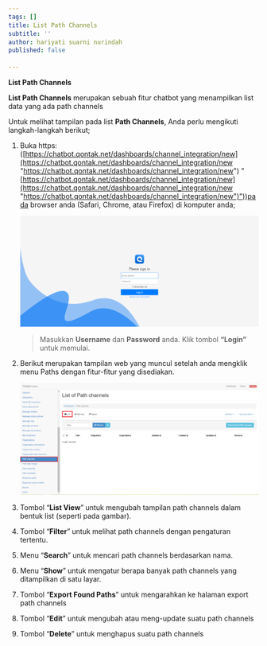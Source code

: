 ```yaml
---
tags: []
title: List Path Channels
subtitle: ''
author: hariyati suarni nurindah
published: false

---
```

**List Path Channels**

**List Path Channels** merupakan sebuah fitur chatbot yang menampilkan list data yang ada path channels

Untuk melihat tampilan pada list **Path Channels**, Anda perlu mengikuti langkah-langkah berikut;

1. Buka https: ([https://chatbot.qontak.net/dashboards/channel_integration/new](https://chatbot.qontak.net/dashboards/channel_integration/new "https://chatbot.qontak.net/dashboards/channel_integration/new") "[https://chatbot.qontak.net/dashboards/channel_integration/new](https://chatbot.qontak.net/dashboards/channel_integration/new "https://chatbot.qontak.net/dashboards/channel_integration/new")"))pada browser anda (Safari, Chrome, atau Firefox) di komputer anda;

   ![](/uploads/channell.PNG)

   > Masukkan **Username** dan **Password** anda. Klik tombol **“Login”** untuk memulai.
2. Berikut merupakan tampilan web yang muncul setelah anda mengklik menu Paths dengan fitur-fitur yang disediakan.

   ![](/uploads/pathchannels1.PNG)
3. Tombol “**List View**” untuk mengubah tampilan path channels dalam bentuk list (seperti pada gambar).
4. Tombol “**Filter**” untuk melihat path channels dengan pengaturan tertentu.
5. Menu “**Search**” untuk mencari path channels berdasarkan nama.
6. Menu “**Show**” untuk mengatur berapa banyak path channels yang ditampilkan di satu layar.
7. Tombol “**Export Found Paths**” untuk mengarahkan ke halaman export path channels
8. Tombol “**Edit**” untuk mengubah atau meng-update suatu path channels
9. Tombol “**Delete**” untuk menghapus suatu path channels